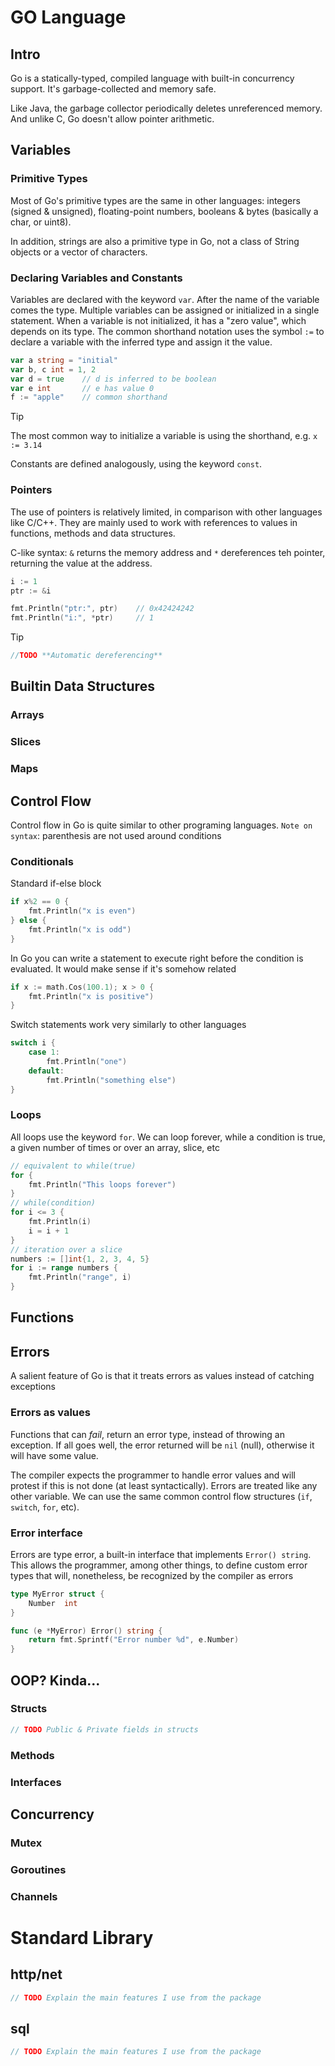 # GO Language

## Intro

Go is a statically-typed, compiled language with built-in concurrency support.
It's garbage-collected and memory safe.

Like Java, the garbage collector periodically deletes unreferenced memory. And unlike C, Go doesn't allow pointer arithmetic.

## Variables
### Primitive Types
Most of Go's primitive types are the same in other languages: integers (signed & unsigned), floating-point numbers, booleans & bytes (basically a char, or uint8).

In addition, strings are also a primitive type in Go, not a class of String objects or a vector of characters.
### Declaring Variables and Constants
Variables are declared with the keyword `var`. After the name of the variable comes the type. Multiple variables can be assigned or initialized in a single statement. 
When a variable is not initialized, it has a "zero value", which depends on its type. The common shorthand notation uses the symbol `:=` to declare a variable with the inferred type and assign it the value.


````go
var a string = "initial"
var b, c int = 1, 2
var d = true    // d is inferred to be boolean
var e int       // e has value 0
f := "apple"    // common shorthand
````
> [!TIP]
> The most common way to initialize a variable is using the shorthand, e.g. `x := 3.14`

Constants are defined analogously, using the keyword `const`.

### Pointers
The use of pointers is relatively limited, in comparison with other languages like C/C++. They are mainly used to work with references to values in functions, methods and data structures.

C-like syntax: `&` returns the memory address and `*` dereferences teh pointer, returning the value at the address.
```go
i := 1
ptr := &i

fmt.Println("ptr:", ptr)    // 0x42424242
fmt.Println("i:", *ptr)     // 1
```

> [!TIP]
> ```javascript
>//TODO **Automatic dereferencing**
>```
>  


## Builtin Data Structures
### Arrays
### Slices
### Maps

## Control Flow
Control flow in Go is quite similar to other programing languages. `Note on syntax`: parenthesis are not used around conditions
### Conditionals
Standard if-else block
```go
if x%2 == 0 {
	fmt.Println("x is even")
} else {
	fmt.Println("x is odd")
}
```
In Go you can write a statement to execute right before the condition is evaluated. It would make sense if it's somehow related
```go
if x := math.Cos(100.1); x > 0 {
	fmt.Println("x is positive")
}
```
Switch statements work very similarly to other languages
```go
switch i {
    case 1:
        fmt.Println("one")
    default:
        fmt.Println("something else")
}
```
### Loops
All loops use the keyword `for`. We can loop forever, while a condition is true, a given number of times
or over an array, slice, etc
```go
// equivalent to while(true)
for { 
	fmt.Println("This loops forever")
}
// while(condition)
for i <= 3 {
    fmt.Println(i)
    i = i + 1
}
// iteration over a slice
numbers := []int{1, 2, 3, 4, 5}
for i := range numbers {
    fmt.Println("range", i)
}
```

## Functions

## Errors
A salient feature of Go is that it treats errors as values instead of catching exceptions
### Errors as values
Functions that can *fail*, return an error type, instead of throwing an exception. If all goes well,
the error returned will be `nil` (null), otherwise it will have some value.

The compiler expects the programmer to handle error values and will protest if this is not done (at least syntactically). 
Errors are treated like any other variable. We can use the same common control flow structures (`if`, `switch`, `for`, etc).


### Error interface
Errors are type error, a built-in interface that implements `Error() string`.
This allows the programmer, among other things, to define custom error types that will, nonetheless, 
be recognized by the compiler as errors
```go
type MyError struct {
	Number  int
}

func (e *MyError) Error() string {
	return fmt.Sprintf("Error number %d", e.Number)
}
```
## OOP? Kinda...
### Structs

```javascript
// TODO Public & Private fields in structs
```

### Methods
### Interfaces

## Concurrency
### Mutex
### Goroutines
### Channels


# Standard Library

## http/net
```javascript
// TODO Explain the main features I use from the package
```


## sql
```javascript
// TODO Explain the main features I use from the package
```

